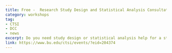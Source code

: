 ```yaml
---
title: Free -  Research Study Design and Statistical Analysis Consultation
category: workshops
tag: 
- CTSI
- DCC
- news
excerpt: Do you need study design or statistical analysis help for a study plan, grant proposal or manuscript submission? The CTSI offers free help with study design and statistical analysis.
link: https://www.bu.edu/ctsi/events/?eid=204374
---
```

	